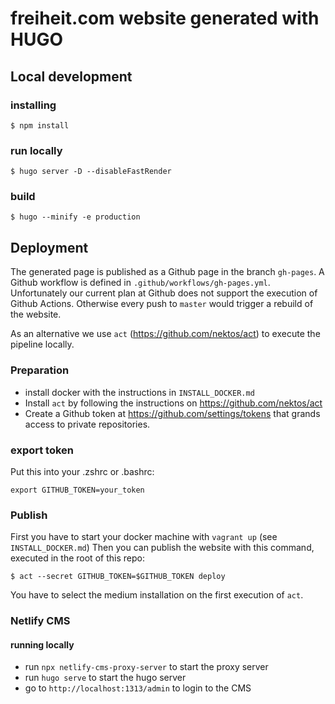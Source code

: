 # freiheit.com website generated with HUGO

## Local development

### installing
    $ npm install

### run locally
    $ hugo server -D --disableFastRender

### build
    $ hugo --minify -e production

## Deployment

The generated page is published as a Github page in the branch `gh-pages`.
A Github workflow is defined in `.github/workflows/gh-pages.yml`.
Unfortunately our current plan at Github does not support the execution of Github Actions.
Otherwise every push to `master` would trigger a rebuild of the website.

As an alternative we use `act` (https://github.com/nektos/act) to execute the pipeline locally.

### Preparation

* install docker with the instructions in `INSTALL_DOCKER.md`
* Install `act` by following the instructions on https://github.com/nektos/act
* Create a Github token at https://github.com/settings/tokens that grands access to private repositories.

### export token
Put this into your .zshrc or .bashrc:

    export GITHUB_TOKEN=your_token

### Publish

First you have to start your docker machine with `vagrant up` (see `INSTALL_DOCKER.md`)
Then you can publish the website with this command, executed in the root of this repo:
    
    $ act --secret GITHUB_TOKEN=$GITHUB_TOKEN deploy

You have to select the medium installation on the first execution of `act`.


### Netlify CMS

#### running locally

- run `npx netlify-cms-proxy-server` to start the proxy server
- run `hugo serve` to start the hugo server
- go to `http://localhost:1313/admin` to login to the CMS